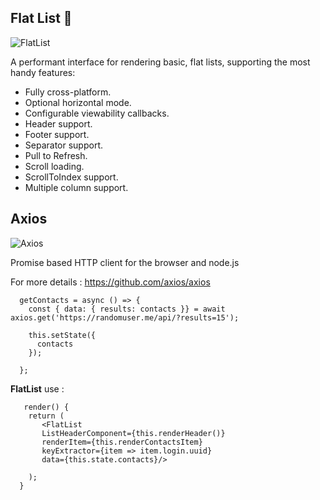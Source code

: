 ## Flat List 📄

![FlatList](https://s3-ap-southeast-1.amazonaws.com/arrowhitech.com/wp-content/uploads/2020/07/08083248/0234f46b-e4f3-4b5b-8ebf-f9a55322b54a.jpg)

A performant interface for rendering basic, flat lists, supporting the most handy features:

- Fully cross-platform.
- Optional horizontal mode.
- Configurable viewability callbacks.
- Header support.
- Footer support.
- Separator support.
- Pull to Refresh.
- Scroll loading.
- ScrollToIndex support.
- Multiple column support.

## Axios

![Axios](https://miro.medium.com/max/1200/1*pj6oDkFSQL7DhSP-9CFAMg.png)

Promise based HTTP client for the browser and node.js

For more details : https://github.com/axios/axios

```react
  getContacts = async () => {
    const { data: { results: contacts }} = await axios.get('https://randomuser.me/api/?results=15');

    this.setState({
      contacts
    });

  };

```

**FlatList** use :

```react
   render() {
    return (
       <FlatList
       ListHeaderComponent={this.renderHeader()}
       renderItem={this.renderContactsItem}
       keyExtractor={item => item.login.uuid}
       data={this.state.contacts}/>
     
    );
  }

```

